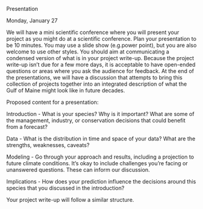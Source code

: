 Presentation

Monday, January 27

We will have a mini scientific conference where you will present your project as you might do at a scientific conference. Plan your presentation to be 10 minutes. You may use a slide show (e.g.power point), but you are also welcome to use other styles. You should aim at communicating a condensed version of what is in your project write-up. Because the project write-up isn’t due for a few more days, it is acceptable to have open-ended questions or areas where you ask the audience for feedback. At the end of the presentations, we will have a discussion that attempts to bring this collection of projects together into an integrated description of what the Gulf of Maine might look like in future decades.

Proposed content for a presentation:

Introduction - What is your species? Why is it important? What are some of the management, industry, or conservation decisions that could benefit from a forecast?

Data - What is the distribution in time and space of your data? What are the strengths, weaknesses, caveats?

Modeling - Go through your approach and results, including a projection to future climate conditions. It’s okay to include challenges you’re facing or unanswered questions. These can inform our discussion.

Implications - How does your prediction influence the decisions around this species that you discussed in the introduction? 

Your project write-up will follow a similar structure.



